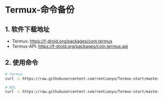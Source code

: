 # Termux-命令备份

## 1. 软件下载地址

- Termux: https://f-droid.org/packages/com.termux
- Termux-API: https://f-droid.org/packages/com.termux.api

## 2. 使用命令

```bash
# termux
curl -L https://raw.githubusercontent.com/rentianyu/Termux-start/master/Termux.sh | bash

# WSL
curl -L https://raw.githubusercontent.com/rentianyu/Termux-start/master/WSL.sh | bash
```

